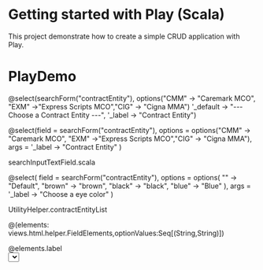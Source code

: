 # Getting started with Play (Scala)

This project demonstrate how to create a simple CRUD application with Play.
# PlayDemo

<!-- @inputText(searchForm("contractEntity"),'_label -> "Contract Entity")(searchInputTextField1,
        implicitly[Messages])-->

 @select(searchForm("contractEntity"), options("CMM" -> "Caremark MCO", "EXM" ->"Express Scripts MCO","CIG" -> "Cigna MMA")
        '_default -> "--- Choose a Contract Entity ---",
        '_label -> "Contract Entity")

 @select(field = searchForm("contractEntity"),
        options = options("CMM" -> "Caremark MCO", "EXM" ->"Express Scripts MCO","CIG" -> "Cigna MMA"),
        args = '_label -> "Contract Entity"
        )

searchInputTextField.scala

@select( field = searchForm("contractEntity"),
        options = options( "" -> "Default", "brown" -> "brown", "black" -> "black", "blue" -> "Blue" ),
        args = '_label -> "Choose a eye color" )

UtilityHelper.contractEntityList

@(elements: views.html.helper.FieldElements,optionValues:Seq[(String,String)])
<div class="col-xs-1 col-md-2 text-md-right">
    <label class="form-label" for="@elements.field.id">@elements.label</label>
</div>
<div class="col-xs-2">
<select class="form-control" name="@elements.field.name">
    options = options(optionValues)
</select>
</div>
